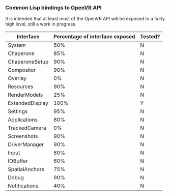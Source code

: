 ### Common Lisp bindings to [OpenVR](https://github.com/ValveSoftware/openvr/) API

It is intended that at least most of the OpenVR API will be exposed to a fairly high level, still a work in progress.

Interface | Percentage of interface exposed | Tested?
--- | --- | ---
System | 50% | N
Chaperone | 85% | N
ChaperoneSetup | 90% | N
Compositor | 90% | N
Overlay | 0% | N
Resources | 90% | N
RenderModels | 25%  | N
ExtendedDisplay | 100% | Y
Settings | 95% | N
Applications | 80% | N
TrackedCamera | 0% | N
Screenshots | 90% | N
DriverManager | 90% | N
Input | 80% | N
IOBuffer | 60% | N
SpatialAnchors | 75% | N
Debug | 90% | N
Notifications | 40% | N
